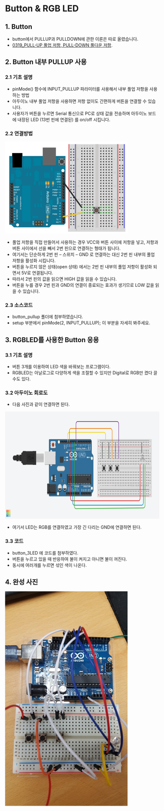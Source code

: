 # Button & RGB LED

## 1. Button
- button에서 PULLUP과 PULLDOWN에 관한 이론은 따로 올렸습니다.
- [0319_PULL-UP 풀업 저항, PULL-DOWN 풀다운 저항](https://github.com/robo0801/embedded/blob/master/%EC%A0%95%EB%B3%B4%EA%B3%BC%ED%95%99%20%ED%94%84%EB%A1%9C%EC%A0%9D%ED%8A%B8/0319_PULL-UP%20%ED%92%80%EC%97%85%20%EC%A0%80%ED%95%AD%2C%20PULL-DOWN%20%ED%92%80%EB%8B%A4%EC%9A%B4%20%EC%A0%80%ED%95%AD/Floating.md#floating-%ED%98%84%EC%83%81%EA%B3%BC-pull-up--pull-down).


## 2. Button 내부 PULLUP 사용

### 2.1 기초 설명
- pinMode() 함수에 INPUT_PULLUP 파라미터를 사용해서 내부 풀업 저항을 사용하는 방법
- 아두이노 내부 풀업 저항을 사용하면 저항 없이도 간편하게 버튼을 연결할 수 있습니다. 
- 사용자가 버튼을 누르면 Serial 통신으로 PC로 상태 값을 전송하며 아두이노 보드에 내장된 LED (13번 핀에 연결된) 를 on/off 시킵니다.

### 2.2 연결방법

<img src="./pic/inputPullupButton.png" width="400" height="300">

- 풀업 저항을 직접 만들어서 사용하는 경우 VCC와 버튼 사이에 저항을 넣고, 저항과 버튼 사이에서 선을 빼서 2번 핀으로 연결하는 형태가 됩니다. 
- 여기서는 단순하게 2번 핀 – 스위치 – GND 로 연결하는 대신 2번 핀 내부의 풀업 저항을 활성화 시킵니다.
- 버튼을 누르지 않은 상태(open 상태) 에서는 2번 핀 내부의 풀업 저항이 활성화 되면서 5V로 연결됩니다. 
- 따라서 2번 핀의 값을 읽으면 HIGH 값을 읽을 수 있습니다.
- 버튼을 누를 경우 2번 핀과 GND의 연결이 종료되는 효과가 생기므로 LOW 값을 읽을 수 있습니다.

### 2.3 소스코드

- button_pullup 폴더에 첨부하였습니다.
- setup 부분에서 pinMode(2, INPUT_PULLUP); 이 부분을 자세히 봐주세요.


## 3. RGBLED를 사용한 Button 응용

### 3.1 기초 설명
- 버튼 3개를 이용하여 LED 색을 바꿔보는 프로그램이다.
- RGBLED는 아날로그로 다양하게 색을 조절할 수 있지만 Digital로 RGB만 켰다 끌 수도 있다.

### 3.2 아두이노 회로도
- 다음 사진과 같이 연결하면 된다.

<img src="./pic/circuits.png" width="800" height="350">

- 여기서 LED는 RGB를 연결하였고 가장 긴 다리는 GND에 연결하면 된다.

### 3.3 코드
- button_3LED 에 코드를 첨부하였다.
- 버튼을 누르고 있을 때 반응하여 불이 켜지고 아니면 불이 꺼진다.
- 동시에 여러개를 누르면 섞인 색이 나온다.


## 4. 완성 사진

<img src="./pic/final.jpg" width="400" height="700">
